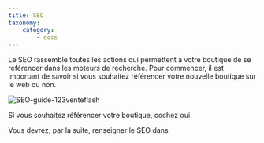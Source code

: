 ```yaml
---
title: SEO
taxonomy:
    category:
        - docs
---
```


Le SEO rassemble toutes les actions qui permettent à votre boutique de se référencer dans les moteurs de recherche. Pour commencer, il est important de savoir si vous souhaitez référencer votre nouvelle boutique sur le web ou non. 

![SEO-guide-123venteflash](media/15961817825641/SEO-guide-123venteflash.png)

Si vous souhaitez référencer votre boutique, cochez oui. 

Vous devrez, par la suite, renseigner le SEO dans 